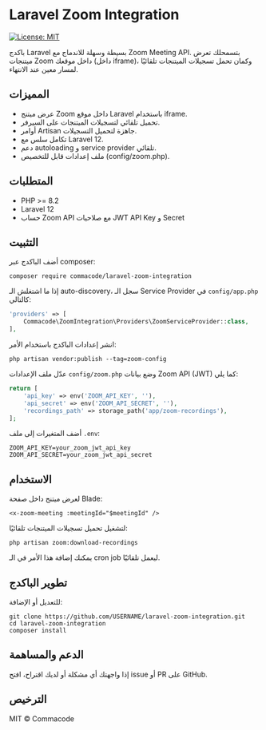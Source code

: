 
# Laravel Zoom Integration

[![License: MIT](https://img.shields.io/badge/License-MIT-yellow.svg)](https://opensource.org/licenses/MIT)

باكدج Laravel بسيطة وسهلة للاندماج مع Zoom Meeting API. بتسمحلك تعرض ميتنجات Zoom داخل موقعك (داخل iframe)، وكمان تحمل تسجيلات الميتنجات تلقائيًا لمسار معين عند الانتهاء.

## المميزات

- عرض ميتنج Zoom داخل موقع Laravel باستخدام iframe.
- تحميل تلقائي لتسجيلات الميتنجات على السيرفر.
- أوامر Artisan جاهزة لتحميل التسجيلات.
- تكامل سلس مع Laravel 12.
- دعم autoloading و service provider تلقائي.
- ملف إعدادات قابل للتخصيص (config/zoom.php).

## المتطلبات

- PHP >= 8.2
- Laravel 12
- حساب Zoom API مع صلاحيات JWT API Key و Secret

## التثبيت

أضف الباكدج عبر composer:

```
composer require commacode/laravel-zoom-integration
```

إذا ما اشتغلش الـ auto-discovery، سجل الـ Service Provider في `config/app.php` كالتالي:

```php
'providers' => [
    Commacode\ZoomIntegration\Providers\ZoomServiceProvider::class,
],
```

انشر إعدادات الباكدج باستخدام الأمر:

```
php artisan vendor:publish --tag=zoom-config
```

عدّل ملف الإعدادات `config/zoom.php` وضع بيانات Zoom API (JWT) كما يلي:

```php
return [
    'api_key' => env('ZOOM_API_KEY', ''),
    'api_secret' => env('ZOOM_API_SECRET', ''),
    'recordings_path' => storage_path('app/zoom-recordings'),
];
```

أضف المتغيرات إلى ملف `.env`:

```
ZOOM_API_KEY=your_zoom_jwt_api_key
ZOOM_API_SECRET=your_zoom_jwt_api_secret
```

## الاستخدام

لعرض ميتنج داخل صفحة Blade:

```blade
<x-zoom-meeting :meetingId="$meetingId" />
```

لتشغيل تحميل تسجيلات الميتنجات تلقائيًا:

```
php artisan zoom:download-recordings
```

يمكنك إضافة هذا الأمر في الـ cron job ليعمل تلقائيًا.

## تطوير الباكدج

للتعديل أو الإضافة:

```
git clone https://github.com/USERNAME/laravel-zoom-integration.git
cd laravel-zoom-integration
composer install
```

## الدعم والمساهمة

إذا واجهتك أي مشكلة أو لديك اقتراح، افتح issue أو PR على GitHub.

## الترخيص

MIT © Commacode
